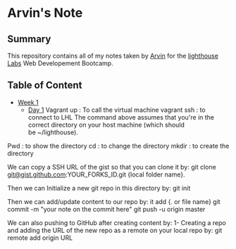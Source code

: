 # Arvin's Note
## Summary
This repository contains all of my notes taken by [Arvin](https://github.com/ArvinRad) for the [lighthouse Labs](https://www.lighthouselabs.ca/) Web Developement Bootcamp.
## Table of Content
* [Week 1](/Week_1)
  * [Day 1](/Week_1/Day_1)
Vagrant up : To call the virtual machine
vagrant ssh : to connect to LHL
The command above assumes that you're in the correct directory on your host machine (which should be ~/lighthouse).

Pwd  : to show the directory
cd : to change the directory
mkdir : to create the directory

We can copy a SSH URL of the gist so that you can clone it by:
git clone git@gist.github.com:YOUR_FORKS_ID.git {local folder name}.

Then we can Initialize a new git repo in this directory by:
git init

Then we can add/update content to our repo by:
it add {. or file name}
git commit -m "your note on the commit here"
git push -u origin master

We can also pushing to GitHub after creating content by:
1- Creating a repo and adding the URL of the new repo as a remote on your local repo by:
git remote add origin URL





